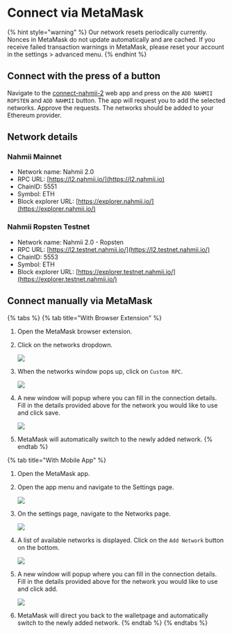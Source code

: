 # Connect via MetaMask

{% hint style="warning" %}
Our network resets periodically currently. Nonces in MetaMask do not update automatically and are cached. If you receive failed transaction warnings in MetaMask, please reset your account in the settings &gt; advanced menu.
{% endhint %}

## Connect with the press of a button

Navigate to the [connect-nahmii-2](https://nahmii-community.github.io/connect-nahmii-2/) web app and press on the `ADD NAHMII ROPSTEN` and `ADD NAHMII`  button. The app will request you to add the selected networks. Approve the requests. The networks should be added to your Ethereum provider.

## Network details

### Nahmii Mainnet

* Network name: Nahmii 2.0
* RPC URL: [https://l2.nahmii.io/](https://l2.nahmii.io)
* ChainID: 5551
* Symbol: ETH
* Block explorer URL: [https://explorer.nahmii.io/](https://explorer.nahmii.io/)

### Nahmii Ropsten Testnet

* Network name: Nahmii 2.0 - Ropsten
* RPC URL: [https://l2.testnet.nahmii.io/](https://l2.testnet.nahmii.io/)
* ChainID: 5553
* Symbol: ETH
* Block explorer URL: [https://explorer.testnet.nahmii.io/](https://explorer.testnet.nahmii.io/)

## Connect manually via MetaMask

{% tabs %}
{% tab title="With Browser Extension" %}
1. Open the MetaMask browser extension. 
2. Click on the networks dropdown.

   ![](https://lh4.googleusercontent.com/9BxOJK5tit1ezxyZJIEcDizr-XkhGcdkr1BPoqaNrP1H6YNFSifTjeyQJRUpUVo5082t2GTdELy6rPsRitybFxTcD7PPIKpzCo4lF0Tu4kpQSmSra8XjCxXz68A6PX0Pp_Mjd9Ew)

3. When the networks window pops up, click on `Custom RPC`.

   ![](https://lh4.googleusercontent.com/HmhCPmyV4Dc90wK3e1316Y6T_LSyjeKMdKDTyioWRbGTHPlQ5f0-J6rpYXQDUDvhLHFhBn2ANmo5iHMRw_hHS_z8R3QhXYa-_q1PBWqzN72pY3rfZyK8t9nFqsyZ1px107LHXLcl)

4. A new window will popup where you can fill in the connection details. Fill in the details provided above for the network you would like to use and click save. 

   ![](https://lh5.googleusercontent.com/lorjGKw69AlpC2CE2gAqDOLlA0Fknq0xZRPKEwJ-yT5th9fIcrAfmAJ1_O9KOtkql4tn2d19nzAsme9gOksaEoGpEuvlh7SOxou4zxU3sKux7wkwu0qEl_8-D_GnciFR1qyJoGoI)

5. MetaMask will automatically switch to the newly added network.
{% endtab %}

{% tab title="With Mobile App" %}
1. Open the MetaMask app.
2. Open the app menu and navigate to the Settings page. 

   ![](https://lh5.googleusercontent.com/NvWWIDVHghSgT2wpNky98EQqUy31UdDm-6X8By5JL8C1TVpIdU36lUl82wtc6Re7PItHAm0dQGDqJBQQRREJAQILTQQfm9VkJqsNnHH5BPVGgo76Jl-_a8GIAqWigIjSla6iCLPD)

3. On the settings page, navigate to the Networks page. 

   ![](https://lh6.googleusercontent.com/LCRjOf6ShMMmSQYv7VxQRBWUOUbzJRfQUdKkrEVXwO7Fs-8olzQiHmulYQNMYPeJEXZbhpNSckq9SdxrOUPnZGGKYRp_T6qaqVyLGMZKpZc2aowmS60rXLmoMa8cil2C9dM3lJdB)

4. A list of available networks is displayed. Click on the `Add Network` button on the bottom.

   ![](https://lh4.googleusercontent.com/z8cf7m6sJH66UatleMme4Iq9-OX2HmTes65uDODUYlXqU9pqGNKrPMKIYpkCYaIColz-JNql_GEErfziZkEm9BNgwuR2Ge0SA4EYSdT-IFU4w4rL0WSNZUcmT_aBZ12bKNS970RH)

5. A new window will popup where you can fill in the connection details. Fill in the details provided above for the network you would like to use and click add. 

   ![](https://lh3.googleusercontent.com/tm2Y3l5pawarFCLslWtj5kGHgpr6JgrejhiQ65Qg1iMfTmeGU9UQ3IRkIVX_UCdUYcvTqW_D7YSf0ZZ1w0XSjyrxMp9aQmkhOa-bWRoGNGA6oEqpOdLpW3KYbNjMPv0yloS5Zy2M)

6.  MetaMask will direct you back to the walletpage and automatically switch to the newly added network.
{% endtab %}
{% endtabs %}



